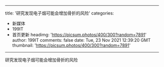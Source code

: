 
---
title: '研究发现电子烟可能会增加骨折的风险'
categories: 
 - 新媒体
 - 199IT
 - 首页更新
headimg: 'https://picsum.photos/400/300?random=7891'
author: 199IT
comments: false
date: Tue, 23 Nov 2021 12:39:20 GMT
thumbnail: 'https://picsum.photos/400/300?random=7891'
---

<div>   
研究发现电子烟可能会增加骨折的风险  
</div>
            